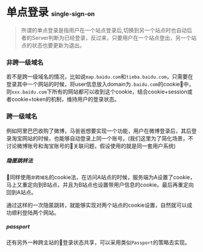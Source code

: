 # 单点登录 <span style="font-size:16px">single-sign-on</span>

>所谓的单点登录是指用户在一个站点登录后,切换到另一个站点时也自动后者的Server判断为已经登录，反过来，只要用户在一个站点登出，另一个站点的状态也要更新为退出。    


### 非跨一级域名 
若不是跨一级域名的情况，比如说`map.baidu.com`和`tieba.baidu.com`，只需要在登录其中一个网站的时候，将user信息放入domain为`.baidu.com`的cookie中，则`xxx.baidu.com`下所有的网站都可以收到这个cookie，结合cookie+session或者cookie+token的机制，维持用户的登录状态。



### 跨一级域名
例如阿里巴巴收购了微博，马爸爸想要实现一个功能，用户在微博登录后，其后登录淘宝网站的时候，也能够自动登录上同一个账号。(我们这里为了简化场景，不讨论微博账号和淘宝账号的关联问题，假设使用的就是同一套用户系统)

##### 隐匿跳转法   
同样使用`非跨域名`的cookie法，在访问A站点的时候，服务端为A设置了cookie，马上又重定向到B站点，并且为B站点也设置带用户信息的cookie。最后再重定向回到A站点。   

通过这样的一次隐匿跳转，就能够实现对两个站点的cookie设置，自然就可以成功顺利登陆两个网站。       



##### passport


还有另外一种跨主站的登录状态共享，可以采用类似`Passport`的策略去实现。   
